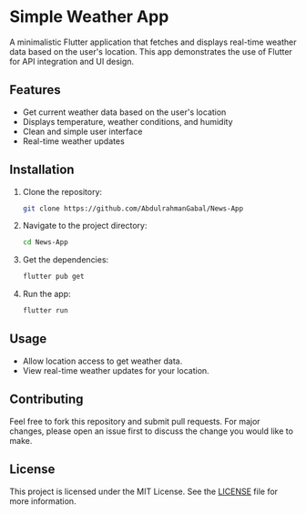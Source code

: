 # Simple Weather App

A minimalistic Flutter application that fetches and displays real-time weather data based on the user's location. This app demonstrates the use of Flutter for API integration and UI design.

## Features
- Get current weather data based on the user's location
- Displays temperature, weather conditions, and humidity
- Clean and simple user interface
- Real-time weather updates

## Installation

1. Clone the repository:
    ```bash
    git clone https://github.com/AbdulrahmanGabal/News-App
    ```
2. Navigate to the project directory:
    ```bash
    cd News-App
    ```
3. Get the dependencies:
    ```bash
    flutter pub get
    ```
4. Run the app:
    ```bash
    flutter run
    ```

## Usage
- Allow location access to get weather data.
- View real-time weather updates for your location.

## Contributing
Feel free to fork this repository and submit pull requests. For major changes, please open an issue first to discuss the change you would like to make.

## License
This project is licensed under the MIT License. See the [LICENSE](LICENSE) file for more information.

